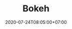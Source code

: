 ---
title     : Bokeh
thumbnail : bokeh
address   : https://trybokeh.com
sitemap   : false
date      : 2020-07-24T08:05:00+07:00
---